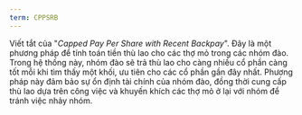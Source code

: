 ```yaml
---
term: CPPSRB
---
```


Viết tắt của "*Capped Pay Per Share with Recent Backpay*". Đây là một phương pháp để tính toán tiền thù lao cho các thợ mỏ trong các nhóm đào. Trong hệ thống này, nhóm đào sẽ trả thù lao cho càng nhiều cổ phần càng tốt mỗi khi tìm thấy một khối, ưu tiên cho các cổ phần gần đây nhất. Phương pháp này đảm bảo sự ổn định tài chính của nhóm đào, đồng thời cung cấp thù lao dựa trên công việc và khuyến khích các thợ mỏ ở lại với nhóm để tránh việc nhảy nhóm.